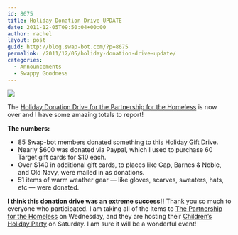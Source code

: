 ```yaml
---
id: 8675
title: Holiday Donation Drive UPDATE
date: 2011-12-05T09:50:04+00:00
author: rachel
layout: post
guid: http://blog.swap-bot.com/?p=8675
permalink: /2011/12/05/holiday-donation-drive-update/
categories:
  - Announcements
  - Swappy Goodness
---
```

[![](http://blog.swap-bot.com/wp-content/uploads/2011/10/giftdonationdrive2.png)](http://blog.swap-bot.com/2011/10/19/donate-to-the-holiday-gift-drive/)

The [Holiday Donation Drive for the Partnership for the Homeless](http://blog.swap-bot.com/2011/10/19/donate-to-the-holiday-gift-drive/) is now over and I have some amazing totals to report!

**The numbers:**

  * 85 Swap-bot members donated something to this Holiday Gift Drive.
  * Nearly $600 was donated via Paypal, which I used to purchase 60 Target gift cards for $10 each.
  * Over $140 in additional gift cards, to places like Gap, Barnes & Noble, and Old Navy, were mailed in as donations.
  * 51 items of warm weather gear &#8212; like gloves, scarves, sweaters, hats, etc &#8212; were donated.

**I think this donation drive was an extreme success!!** Thank you so much to everyone who participated. I am taking all of the items to [The Partnership for the Homeless](http://www.partnershipforthehomeless.org/home.php5) on Wednesday, and they are hosting their [Children&#8217;s Holiday Party](http://partnershipforthehomeless.org/pages/childrens-holiday-party) on Saturday. I am sure it will be a wonderful event!